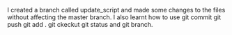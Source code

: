 I created a branch called update_script and made some changes to the files without affecting the master branch. I also learnt how to use git commit git push git add . git ckeckut git status and git branch.
